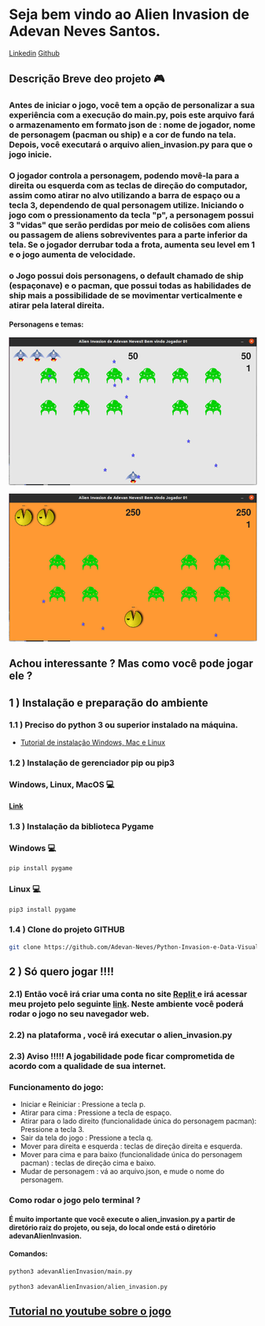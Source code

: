 # Seja bem vindo ao Alien Invasion de Adevan Neves Santos.

[Linkedin](https://www.linkedin.com/in/adevan-neves-santos)
[Github](https://github.com/Adevan-Neves/)

## Descrição Breve deo projeto :video_game:

### Antes de iniciar o jogo, você tem a opção de personalizar a sua experiência com a execução do main.py, pois este arquivo fará o armazenamento em formato json de : nome de jogador, nome de personagem (pacman ou ship) e a cor de fundo na tela. Depois, você executará o arquivo alien_invasion.py para que o jogo inicie.
###  O jogador controla a personagem, podendo movê-la  para a direita ou esquerda com as teclas de direção do computador, assim como atirar no alvo utilizando a barra de espaço ou a tecla 3, dependendo de qual personagem utilize. Iniciando o jogo com o pressionamento da tecla "p", a personagem possui 3 "vidas" que serão perdidas por meio  de colisões com aliens ou passagem de aliens sobreviventes para a parte inferior da tela. Se o jogador derrubar toda a frota, aumenta seu level em 1 e o jogo aumenta de velocidade. 
### o Jogo possui dois personagens, o default chamado de ship (espaçonave) e o pacman, que possui todas as habilidades de ship mais a possibilidade de se movimentar verticalmente e atirar pela lateral direita.

#### Personagens e temas:
![Alter text](./apoioAoReadme/shipDemonstracao.png)

![Alter text](./apoioAoReadme/pacmanDemosntracao.png)

## Achou interessante ? Mas como você pode jogar ele ?


## 1 ) Instalação e preparação do ambiente



### 1.1  ) Preciso do python 3 ou superior instalado na máquina.
- [Tutorial de instalação Windows, Mac e Linux](https://youtu.be/VuKvR1J2LQE)

### 1.2 )  Instalação de gerenciador pip ou pip3
### Windows, Linux, MacOS :computer:
####  [Link](https://pip.pypa.io/en/stable/installation/)

### 1.3 ) Instalação da biblioteca Pygame
### Windows :computer:

```bash
pip install pygame
```
### Linux :computer:
```bash
pip3 install pygame
```
### 1.4 ) Clone do projeto GITHUB
```bash
git clone https://github.com/Adevan-Neves/Python-Invasion-e-Data-Visualization.git
```


## 2 ) Só quero jogar !!!!


### 2.1) Então você irá criar uma conta no site [ Replit ](https://replit.com/) e irá acessar meu projeto pelo seguinte [link](https://replit.com/@AdevanNeves/AlienInvasion#). Neste ambiente você poderá rodar o jogo no seu navegador web.
### 2.2) na plataforma , você irá executar o alien_invasion.py
### 2.3) Aviso !!!!! A jogabilidade pode ficar comprometida de acordo com a qualidade de sua internet.

### Funcionamento do jogo:

- Iniciar e Reiniciar : Pressione a tecla p.
- Atirar para cima : Pressione a tecla de espaço.
- Atirar para o lado direito (funcionalidade única do personagem pacman): Pressione a tecla 3.
- Sair da tela do jogo : Pressione a tecla q.
- Mover para direita e esquerda : teclas de direção direita e esquerda.
- Mover para cima e para baixo (funcionalidade única do personagem pacman) : teclas de direção cima e baixo.
- Mudar de personagem : vá ao arquivo.json, e mude o nome do personagem.

### Como rodar o jogo pelo terminal ?

#### É muito importante que você execute o alien_invasion.py a partir de diretório raiz do projeto, ou seja, do local onde está o diretório adevanAlienInvasion.

#### Comandos:

```bash
python3 adevanAlienInvasion/main.py
```

```bash
python3 adevanAlienInvasion/alien_invasion.py
```

## [Tutorial no youtube sobre o jogo](https://youtu.be/gUWD1UExjEA)
